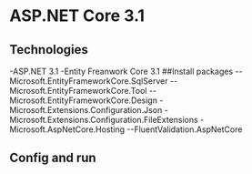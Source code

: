 # ASP.NET Core 3.1
## Technologies
-ASP.NET 3.1
-Entity Freanwork Core 3.1
##Install packages
--Microsoft.EntityFrameworkCore.SqlServer
--Microsoft.EntityFrameworkCore.Tool
--Microsoft.EntityFrameworkCore.Design
-Microsoft.Extensions.Configuration.Json
-Microsoft.Extensions.Configuration.FileExtensions
-Microsoft.AspNetCore.Hosting
--FluentValidation.AspNetCore
## Config and run
##